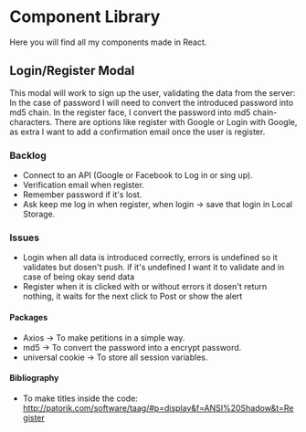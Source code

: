 # Component Library
Here you will find all my components made in React.

## Login/Register Modal
This modal will work to sign up the user, validating the data from the server: In the case of password I will need to convert the introduced password into md5 chain. In the register face, I convert the password into md5 chain-characters. 
There are options like register with Google or Login with Google, as extra I want to add a confirmation email once the user is register.

### Backlog
- Connect to an API (Google or Facebook to Log in or sing up).
- Verification email when register.
- Remember password if it's lost.
- Ask keep me log in when register, when login -> save that login in Local Storage.
### Issues
- Login when all data is introduced correctly, errors is undefined so it validates but dosen't push.
 if it's undefined I want it to validate and in case of being okay send data
- Register when it is clicked with or without errors it dosen't return nothing, it waits for the next click
to Post or show the alert

#### Packages
- Axios -> To make petitions in a simple way.
- md5 -> To convert the password into a encrypt password.
- universal cookie -> To store all session variables.

#### Bibliography
- To make titles inside the code:
http://patorjk.com/software/taag/#p=display&f=ANSI%20Shadow&t=Register
